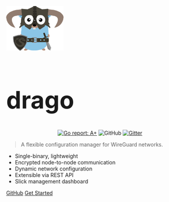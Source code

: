 <div>
    <img src="assets/logos/dragopher.svg" alt="drago-logo" 
    style="height:120px"/>
</div>

<h1 style="font-size: 64px">drago</h1>

<p align="center" class="badges">
  <a href="https://goreportcard.com/report/github.com/seashell/drago"><img src="https://goreportcard.com/badge/github.com/seashell/drago" alt="Go report: A+"></a>
  <img alt="GitHub" src="https://img.shields.io/github/license/seashell/drago">  
  <a href="https://gitter.im/seashell/drago"><img src="https://img.shields.io/badge/gitter-join%20chat-green?color=00cc99" alt="Gitter"></a>
</p>

> A flexible configuration manager for WireGuard networks.

- Single-binary, lightweight
- Encrypted node-to-node communication
- Dynamic network configuration
- Extensible via REST API
- Slick management dashboard

[GitHub](https://github.com/seashell/drago/)
[Get Started](/docs)